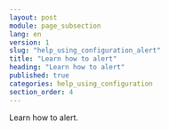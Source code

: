 ```yaml
---
layout: post
module: page_subsection
lang: en
version: 1
slug: "help_using_configuration_alert"
title: "Learn how to alert"
heading: "Learn how to alert"
published: true
categories: help_using_configuration
section_order: 4
---
```


Learn how to alert.